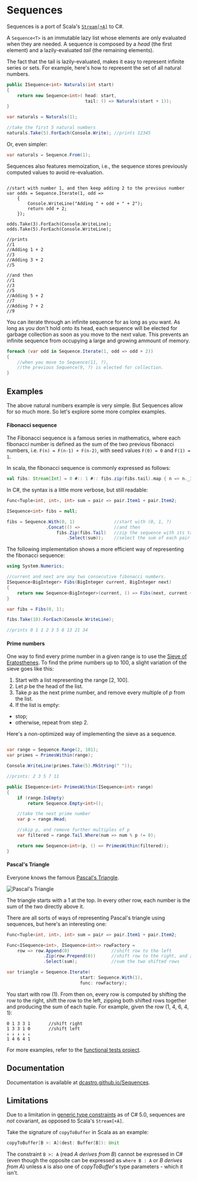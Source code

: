 # Sequences

Sequences is a port of Scala's [`Stream[+A]`][3] to C#.

A `Sequence<T>` is an immutable lazy list whose elements are only evaluated when they are needed. A sequence is composed by a *head* (the first element) and a lazily-evaluated *tail* (the remaining elements).

The fact that the tail is lazily-evaluated, makes it easy to represent infinite series or sets. For example, here's how to represent the set of all natural numbers.


```cs
public ISequence<int> Naturals(int start)
{
    return new Sequence<int>( head: start,
                              tail: () => Naturals(start + 1));
}

var naturals = Naturals(1);

//take the first 5 natural numbers
naturals.Take(5).ForEach(Console.Write); //prints 12345
```

Or, even simpler:

```cs
var naturals = Sequence.From(1);
```

Sequences also features memoization, i.e., the sequence stores previously computed values to avoid re-evaluation.

```chsarp

//start with number 1, and then keep adding 2 to the previous number
var odds = Sequence.Iterate(1, odd =>
    {
        Console.WriteLine("Adding " + odd + " + 2");
        return odd + 2;
    });

odds.Take(3).ForEach(Console.WriteLine);
odds.Take(5).ForEach(Console.WriteLine);

//prints
//1
//Adding 1 + 2
//3
//Adding 3 + 2
//5

//and then
//1
//3
//5
//Adding 5 + 2
//7
//Adding 7 + 2
//9
```

You can iterate through an infinite sequence for as long as you want. As long as you don't hold onto its head, each sequence will be elected for garbage collection as soon as you move to the next value. This prevents an infinite sequence from occupying a large and growing ammount of memory.

```cs
foreach (var odd in Sequence.Iterate(1, odd => odd + 2))
{
    //when you move to Sequence(11, ?),
    //the previous Sequence(9, ?) is elected for collection.
}
```

## Examples

The above natural numbers example is very simple. But Sequences allow for so much more. So let's explore some more complex examples.

#### Fibonacci sequence

The Fibonacci sequence is a famous series in mathematics, where each fibonacci number is defined as the sum of the two previous fibonacci numbers, i.e. `F(n) = F(n-1) + F(n-2)`, with seed values `F(0) = 0` and `F(1) = 1`.

In scala, the fibonacci sequence is commonly expressed as follows:

```scala
val fibs: Stream[Int] = 0 #:: 1 #:: fibs.zip(fibs.tail).map { n => n._1 + n._2 }
```

In C#, the syntax is a little more verbose, but still readable:

```cs
Func<Tuple<int, int>, int> sum = pair => pair.Item1 + pair.Item2;

ISequence<int> fibs = null;

fibs = Sequence.With(0, 1)               //start with (0, 1, ?)
               .Concat(() =>             //and then
                   fibs.Zip(fibs.Tail)   //zip the sequence with its tail (i.e., (0,1), (1,1), (1,2), (2,3), (3, 5))
                       .Select(sum));    //select the sum of each pair (i.e., 1, 2, 3, 5, 8)
```

The following implementation shows a more efficient way of representing the fibonacci sequence:

```cs
using System.Numerics;

//current and next are any two consecutive fibonacci numbers.
ISequence<BigInteger> Fibs(BigInteger current, BigInteger next)
{
    return new Sequence<BigInteger>(current, () => Fibs(next, current + next));
}

var fibs = Fibs(0, 1);

fibs.Take(10).ForEach(Console.WriteLine);

//prints 0 1 1 2 3 5 8 13 21 34
```

#### Prime numbers

One way to find every prime number in a given range is to use the [Sieve of Eratosthenes][4].
To find the prime numbers up to 100, a slight variation of the sieve goes like this:

1. Start with a list representing the range [2, 100].
2. Let *p* be the head of the list.
3. Take *p* as the next prime number, and remove every multiple of *p* from the list.
4. If the list is empty:
  * stop;
  * otherwise, repeat from step 2.

Here's a non-optimized way of implementing the sieve as a sequence.

```cs

var range = Sequence.Range(2, 101);
var primes = PrimesWithin(range);

Console.WriteLine(primes.Take(5).MkString(" "));

//prints: 2 3 5 7 11

public ISequence<int> PrimesWithin(ISequence<int> range)
{
    if (range.IsEmpty)
        return Sequence.Empty<int>();

    //take the next prime number
    var p = range.Head;

    //skip p, and remove further multiples of p
    var filtered = range.Tail.Where(num => num % p != 0);

    return new Sequence<int>(p, () => PrimesWithin(filtered));
}
```

#### Pascal's Triangle

Everyone knows the famous [Pascal's Triangle][6].

![Pascal's Triangle][pascal]

The triangle starts with a 1 at the top. In every other row, each number is the sum of the two directly above it.

There are all sorts of ways of representing Pascal's triangle using sequences, but here's an interesting one:

```cs
Func<Tuple<int, int>, int> sum = pair => pair.Item1 + pair.Item2;

Func<ISequence<int>, ISequence<int>> rowFactory =
    row => row.Append(0)                //shift row to the left
              .Zip(row.Prepend(0))      //shift row to the right, and zip both shifted rows
              .Select(sum);             //sum the two shifted rows

var triangle = Sequence.Iterate(
                            start: Sequence.With(1),
                            func: rowFactory);
```

You start with row (1). From then on, every row is computed by shifting the row to the right, shift the row to the left, zipping both shifted rows together and producing the sum of each tuple. For example, given the row (1, 4, 6, 4, 1):

```
0 1 3 3 1       //shift right
1 3 3 1 0       //shift left
↓ ↓ ↓ ↓ ↓
1 4 6 4 1
```

For more examples, refer to the [functional tests project][1].


## Documentation
Documentation is available at [dcastro.github.io/Sequences][2].


## Limitations

Due to a limitation in [generic type constraints][5] as of C# 5.0, sequences are *not* covariant, as opposed to Scala's `Stream[+A]`.

Take the signature of `copyToBuffer` in Scala as an example:

```scala
copyToBuffer[B >: A](dest: Buffer[B]): Unit
```

The constraint `B >: A` (read *A derives from B*) cannot be expressed in C# (even though the opposite can be expressed as `where B : A` or *B derives from A*) unless `A` is also one of *copyToBuffer*'s type parameters - which it isn't.


[1]: https://github.com/dcastro/Sequences/tree/master/tests/Sequences.Tests.Functional
[2]: http://diogocastro.com/Sequences
[3]: http://www.scala-lang.org/api/current/index.html#scala.collection.immutable.Stream
[4]: http://en.wikipedia.org/wiki/Sieve_of_Eratosthenes
[5]: http://msdn.microsoft.com/en-gb/library/d5x73970.aspx
[6]: http://en.wikipedia.org/wiki/Pascal's_triangle
[pascal]: https://lh5.googleusercontent.com/-PSz_Hc91byA/U2-3Ov8NAaI/AAAAAAAABpg/6gxF4YaPt0E/w200-h195-no/pascals-triangle.png